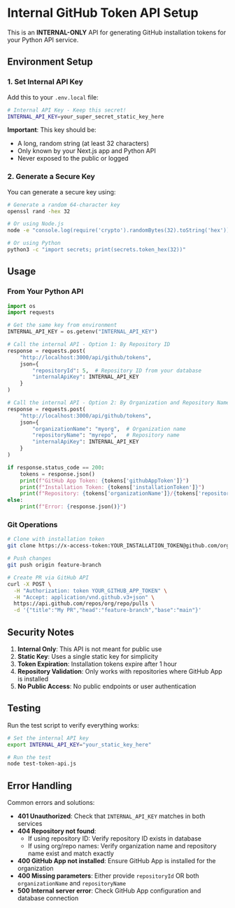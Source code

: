 # Internal GitHub Token API Setup

This is an **INTERNAL-ONLY** API for generating GitHub installation tokens for your Python API service.

## Environment Setup

### 1. Set Internal API Key

Add this to your `.env.local` file:

```bash
# Internal API Key - Keep this secret!
INTERNAL_API_KEY=your_super_secret_static_key_here
```

**Important**: This key should be:
- A long, random string (at least 32 characters)
- Only known by your Next.js app and Python API
- Never exposed to the public or logged

### 2. Generate a Secure Key

You can generate a secure key using:

```bash
# Generate a random 64-character key
openssl rand -hex 32

# Or using Node.js
node -e "console.log(require('crypto').randomBytes(32).toString('hex'))"

# Or using Python
python3 -c "import secrets; print(secrets.token_hex(32))"
```

## Usage

### From Your Python API

```python
import os
import requests

# Get the same key from environment
INTERNAL_API_KEY = os.getenv("INTERNAL_API_KEY")

# Call the internal API - Option 1: By Repository ID
response = requests.post(
    "http://localhost:3000/api/github/tokens",
    json={
        "repositoryId": 5,  # Repository ID from your database
        "internalApiKey": INTERNAL_API_KEY
    }
)

# Call the internal API - Option 2: By Organization and Repository Name
response = requests.post(
    "http://localhost:3000/api/github/tokens",
    json={
        "organizationName": "myorg",  # Organization name
        "repositoryName": "myrepo",   # Repository name
        "internalApiKey": INTERNAL_API_KEY
    }
)

if response.status_code == 200:
    tokens = response.json()
    print(f"GitHub App Token: {tokens['githubAppToken']}")
    print(f"Installation Token: {tokens['installationToken']}")
    print(f"Repository: {tokens['organizationName']}/{tokens['repositoryName']}")
else:
    print(f"Error: {response.json()}")
```

### Git Operations

```bash
# Clone with installation token
git clone https://x-access-token:YOUR_INSTALLATION_TOKEN@github.com/org/repo.git

# Push changes
git push origin feature-branch

# Create PR via GitHub API
curl -X POST \
  -H "Authorization: token YOUR_GITHUB_APP_TOKEN" \
  -H "Accept: application/vnd.github.v3+json" \
  https://api.github.com/repos/org/repo/pulls \
  -d '{"title":"My PR","head":"feature-branch","base":"main"}'
```

## Security Notes

1. **Internal Only**: This API is not meant for public use
2. **Static Key**: Uses a single static key for simplicity
3. **Token Expiration**: Installation tokens expire after 1 hour
4. **Repository Validation**: Only works with repositories where GitHub App is installed
5. **No Public Access**: No public endpoints or user authentication

## Testing

Run the test script to verify everything works:

```bash
# Set the internal API key
export INTERNAL_API_KEY="your_static_key_here"

# Run the test
node test-token-api.js
```

## Error Handling

Common errors and solutions:

- **401 Unauthorized**: Check that `INTERNAL_API_KEY` matches in both services
- **404 Repository not found**: 
  - If using repository ID: Verify repository ID exists in database
  - If using org/repo names: Verify organization name and repository name exist and match exactly
- **400 GitHub App not installed**: Ensure GitHub App is installed for the organization
- **400 Missing parameters**: Either provide `repositoryId` OR both `organizationName` and `repositoryName`
- **500 Internal server error**: Check GitHub App configuration and database connection
